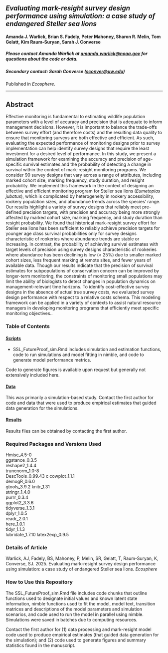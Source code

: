 ## *Evaluating mark-resight survey design performance using simulation: a case study of endangered Steller sea lions* 

#### Amanda J. Warlick, Brian S. Fadely, Peter Mahoney, Sharon R. Melin, Tom Gelatt, Kim Raum-Suryan, Sarah J. Converse

##### Please contact Amanda Warlick at amanda.warlick@noaa.gov for questions about the code or data.

##### Secondary contact: Sarah Converse (sconver@uw.edu)

Published in *Ecosphere*.

________________________________________________________________________________

## Abstract

Effective monitoring is fundamental to estimating wildlife population parameters with a level of accuracy and precision that is adequate to inform management decisions. However, it is important to balance the trade-offs between survey effort (and therefore costs) and the resulting data quality to ensure that monitoring surveys are both effective and efficient. As such, evaluating the expected performance of monitoring designs prior to survey implementation can help identify survey designs that require the least investment for a desired level of performance. In this study, we present a simulation framework for examining the accuracy and precision of age-specific survival estimates and the probability of detecting a change in survival within the context of mark-resight monitoring programs. We consider 90 survey designs that vary across a range of attributes, including marked cohort size, marking frequency, study duration, and resight probability. We implement this framework in the context of designing an effective and efficient monitoring program for Steller sea lions (*Eumetopias jubatus*), which is complicated by heterogeneity in rookery accessibility, rookery population sizes, and abundance trends across the species’ range. Our results highlight a variety of survey designs that reliably meet pre-defined precision targets, with precision and accuracy being more strongly affected by marked cohort size, marking frequency, and study duration than resight probability. We found that historical mark-resight survey effort for Steller sea lions has been sufficient to reliably achieve precision targets for younger age class survival probabilities only for survey designs characteristic of rookeries where abundance trends are stable or increasing. In contrast, the probability of achieving survival estimates with target levels of precision using survey designs characteristic of rookeries where abundance has been declining is low (< 25%) due to smaller marked cohort sizes, less frequent marking at remote sites, and fewer years of available data. Though our results indicate that the precision of survival estimates for subpopulations of conservation concern can be improved by longer-term monitoring, the constraints of monitoring small populations may limit the ability of biologists to detect changes in population dynamics on management-relevant time horizons. To identify cost-effective survey designs in the absence of actual true survey costs, we evaluated survey design performance with respect to a relative costs schema. This modeling framework can be applied in a variety of contexts to assist natural resource managers in developing monitoring programs that efficiently meet specific monitoring objectives.. 

### Table of Contents 

#### [Scripts](./scripts)

- SSL_FutureProof_sim.Rmd includes simulation and estimation functions, code to run simulations and model fitting in nimble, and code to generate model performance metrics. 

Code to generate figures is available upon request but generally not extensively included here. 
 
#### [Data](./Data) 

This was primarily a simulation-based study. Contact the first author for code and data that were used to produce empirical estimates that guided data generation for the simulations. 

#### [Results](./results)

Results files can be obtained by contacting the first author.

### Required Packages and Versions Used 

Hmisc_4.5-0       
ggstance_0.3.5   
reshape2_1.4.4    
truncnorm_1.0-8   
DescTools_0.99.43 c
cowplot_1.1.1     
demogR_0.6.0     
gtools_3.9.2
knitr_1.31        
stringr_1.4.0    
purrr_0.3.4       
ggplot2_3.3.6     
tidyverse_1.3.1   
dplyr_1.0.5      
readr_2.0.1       
here_1.0.1        
tidyr_1.1.3       
lubridate_1.7.10 
latex2exp_0.9.5

### Details of Article 

Warlick, AJ, Fadely, BS, Mahoney, P, Melin, SR, Gelatt, T, Raum-Suryan, K, Converse, SJ. 2025. Evaluating mark-resight survey design performance using simulation: a case study of endangered Steller sea lions. *Ecosphere*

### How to Use this Repository 

The SSL_FutureProof_sim.Rmd file includes code chunks that outline functions used to designate initial values and known latent state information, nimble functions used to fit the model, model text, transition matrices and descriptions of the model parameters and simulation scenarios, and code used to run the model in parallel using nimble. Simulations were saved in batches due to computing resources.

Contact the first author for (1) data processing and mark-resight model code used to produce empirical estimates (that guided data generation for the simulation); and (2) code used to generate figures and summary statistics found in the manuscript.




